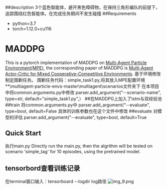 
##description
3个蓝色智能体，避开黑色障碍物，在保持三角形编队的前提下，追踪围绕红色智能体。在完成任务期间不发生碰撞
##Requirements
- python=3.7
- torch=1.12.0+cu116
# MADDPG
This is a pytorch implementation of MADDPG on [Multi-Agent Particle Environment(MPE)](https://github.com/openai/multiagent-particle-envs), the corresponding paper of MADDPG is [Multi-Agent Actor-Critic for Mixed Cooperative-Competitive Environments](https://arxiv.org/abs/1706.02275).
基于环境修改制定围剿任务。
围剿任务代码：simple_task1.py,将其放入MPE配置环境**\multiagent-particle-envs-master\multiagent\scenarios文件夹下
            在本项目中将common.arguments.py中修改
             parser.add_argument("--scenario-name", type=str, default="simple_task1.py",）
##在MADDPG上加入了lstm与双经验池
##train
将common.arguments.py中
parser.add_argument("--evaluate", type=bool, default=False
具体的训练参数也在这个文件中修改
##evaluate
对模型的评估
parser.add_argument("--evaluate", type=bool, default=True
## Quick Start
执行main.py
Directly run the main.py, then the algrithm will be tested on scenario 'simple_tag' for 10 episodes, using the pretrained model.

## tensorbord查看训练记录
在terminal窗口输入：tensorboard --logdir log路径 
![img_9.png](img_9.png)